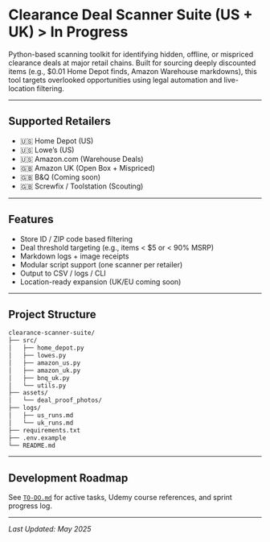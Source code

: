 # Clearance Deal Scanner Suite (US + UK) > In Progress

Python-based scanning toolkit for identifying hidden, offline, or mispriced clearance deals at major retail chains. Built for sourcing deeply discounted items (e.g., $0.01 Home Depot finds, Amazon Warehouse markdowns), this tool targets overlooked opportunities using legal automation and live-location filtering.

---

## Supported Retailers

- 🇺🇸 Home Depot (US)
- 🇺🇸 Lowe’s (US)
- 🇺🇸 Amazon.com (Warehouse Deals)
- 🇬🇧 Amazon UK (Open Box + Mispriced)
- 🇬🇧 B&Q (Coming soon)
- 🇬🇧 Screwfix / Toolstation (Scouting)

---

## Features

- Store ID / ZIP code based filtering
- Deal threshold targeting (e.g., items < $5 or < 90% MSRP)
- Markdown logs + image receipts
- Modular script support (one scanner per retailer)
- Output to CSV / logs / CLI
- Location-ready expansion (UK/EU coming soon)

---

## Project Structure

```bash
clearance-scanner-suite/
├── src/
│   ├── home_depot.py
│   ├── lowes.py
│   ├── amazon_us.py
│   ├── amazon_uk.py
│   ├── bnq_uk.py
│   └── utils.py
├── assets/
│   └── deal_proof_photos/
├── logs/
│   ├── us_runs.md
│   └── uk_runs.md
├── requirements.txt
├── .env.example
└── README.md
```
---

## Development Roadmap

See [`TO-DO.md`](https://github.com/tnauckunas/store_clearance-scanner/blob/ebc46e020b8c6aae7f7539dca761b3b05e8b59be/TO-DO.md) for active tasks, Udemy course references, and sprint progress log.

---

_Last Updated: May 2025_
